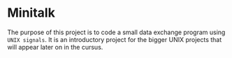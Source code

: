# Minitalk

The purpose of this project is to code a small data exchange program using `UNIX signals`.
It is an introductory project for the bigger UNIX projects that will appear later on in the cursus.
